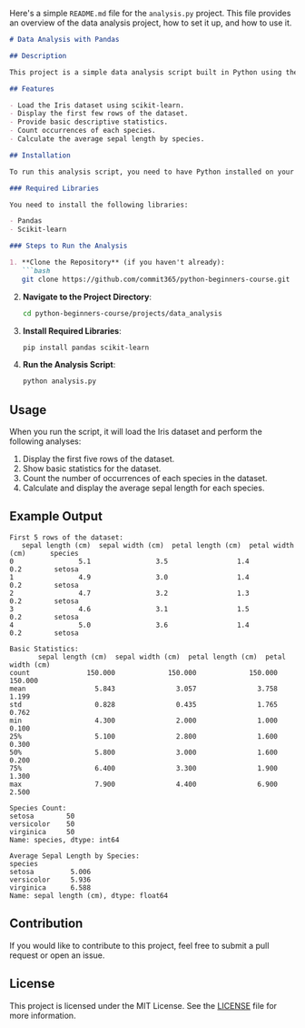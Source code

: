 Here's a simple `README.md` file for the `analysis.py` project. This file provides an overview of the data analysis project, how to set it up, and how to use it.

```markdown
# Data Analysis with Pandas

## Description

This project is a simple data analysis script built in Python using the Pandas library. It demonstrates how to load a dataset (Iris dataset), perform basic analysis, and display the results. The script provides insights into the dataset, including statistics and species counts.

## Features

- Load the Iris dataset using scikit-learn.
- Display the first few rows of the dataset.
- Provide basic descriptive statistics.
- Count occurrences of each species.
- Calculate the average sepal length by species.

## Installation

To run this analysis script, you need to have Python installed on your machine along with the required libraries. You can download Python from the [official website](https://www.python.org/downloads/).

### Required Libraries

You need to install the following libraries:

- Pandas
- Scikit-learn

### Steps to Run the Analysis

1. **Clone the Repository** (if you haven't already):
   ```bash
   git clone https://github.com/commit365/python-beginners-course.git
   ```

2. **Navigate to the Project Directory**:
   ```bash
   cd python-beginners-course/projects/data_analysis
   ```

3. **Install Required Libraries**:
   ```bash
   pip install pandas scikit-learn
   ```

4. **Run the Analysis Script**:
   ```bash
   python analysis.py
   ```

## Usage

When you run the script, it will load the Iris dataset and perform the following analyses:

1. Display the first five rows of the dataset.
2. Show basic statistics for the dataset.
3. Count the number of occurrences of each species in the dataset.
4. Calculate and display the average sepal length for each species.

## Example Output

```
First 5 rows of the dataset:
   sepal length (cm)  sepal width (cm)  petal length (cm)  petal width (cm)      species
0                5.1                3.5                 1.4                0.2        setosa
1                4.9                3.0                 1.4                0.2        setosa
2                4.7                3.2                 1.3                0.2        setosa
3                4.6                3.1                 1.5                0.2        setosa
4                5.0                3.6                 1.4                0.2        setosa

Basic Statistics:
       sepal length (cm)  sepal width (cm)  petal length (cm)  petal width (cm)
count              150.000             150.000             150.000             150.000
mean                 5.843               3.057               3.758               1.199
std                  0.828               0.435               1.765               0.762
min                  4.300               2.000               1.000               0.100
25%                  5.100               2.800               1.600               0.300
50%                  5.800               3.000               1.600               0.200
75%                  6.400               3.300               1.900               1.300
max                  7.900               4.400               6.900               2.500

Species Count:
setosa        50
versicolor    50
virginica     50
Name: species, dtype: int64

Average Sepal Length by Species:
species
setosa         5.006
versicolor     5.936
virginica      6.588
Name: sepal length (cm), dtype: float64
```

## Contribution

If you would like to contribute to this project, feel free to submit a pull request or open an issue.

## License

This project is licensed under the MIT License. See the [LICENSE](LICENSE) file for more information.
